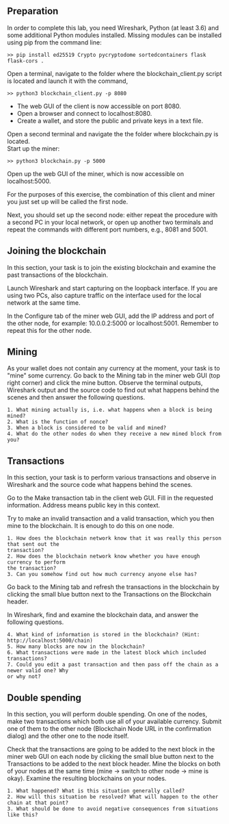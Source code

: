 ## Preparation

In order to complete this lab, you need Wireshark, Python (at least 3.6) and some additional
Python modules installed. Missing modules can be installed using pip from the command line:
```
>> pip install ed25519 Crypto pycryptodome sortedcontainers flask flask-cors .
```

Open a terminal, navigate to the folder where the blockchain_client.py script is located and launch it
with the command,  
```
>> python3 blockchain_client.py -p 8080 
```

  - The web GUI of the client is now accessible on port 8080. 
  - Open a browser and connect to localhost:8080. 
  - Create a wallet, and store the public and private keys in a text file.


Open a second terminal and navigate the the folder where blockchain.py is located.  
Start up the miner:
```
>> python3 blockchain.py -p 5000  
```
Open up the web GUI of the miner, which is now accessible on localhost:5000.

For the purposes of this exercise, the combination of this client and miner you just set up will be called
the first node. 

Next, you should set up the second node: either repeat the procedure with a second PC in your local
network, or open up another two terminals and repeat the commands with different port numbers, e.g.,
8081 and 5001.


## Joining the blockchain

In this section, your task is to join the existing blockchain and examine the past transactions of the
blockchain.  

Launch Wireshark and start capturing on the loopback interface. If you are using two PCs, also capture
traffic on the interface used for the local network at the same time. 

In the Configure tab of the miner web GUI, add the IP address and port of the other node, for example: 10.0.0.2:5000 or localhost:5001. Remember to repeat this for the other node.


## Mining

As your wallet does not contain any currency at the moment, your task is to "mine" some currency. Go
back to the Mining tab in the miner web GUI (top right corner) and click the mine button. Observe the
terminal outputs, Wireshark output and the source code to find out what happens behind the scenes and
then answer the following questions.
```
1. What mining actually is, i.e. what happens when a block is being mined?
2. What is the function of nonce?
3. When a block is considered to be valid and mined?
4. What do the other nodes do when they receive a new mined block from you?
```

## Transactions

In this section, your task is to perform various transactions and observe in Wireshark and the source code
what happens behind the scenes. 

Go to the Make transaction tab in the client web GUI. Fill in the requested information. Address means public key in this context. 

Try to make an invalid transaction and a valid transaction, which you then mine to the blockchain. 
It is enough to do this on one node.

```
1. How does the blockchain network know that it was really this person that sent out the
transaction?
2. How does the blockchain network know whether you have enough currency to perform
the transaction?
3. Can you somehow find out how much currency anyone else has?
```

Go back to the Mining tab and refresh the transactions in the blockchain by clicking the small blue
button next to the Transactions on the Blockchain header.

In Wireshark, find and examine the blockchain data, and answer the following questions.

```
4. What kind of information is stored in the blockchain? (Hint: http://localhost:5000/chain)
5. How many blocks are now in the blockchain?
6. What transactions were made in the latest block which included transactions?
7. Could you edit a past transaction and then pass off the chain as a newer valid one? Why
or why not?
```

##  Double spending

In this section, you will perform double spending. On one of the nodes, make two transactions which
both use all of your available currency. Submit one of them to the other node (Blockchain Node URL
in the confirmation dialog) and the other one to the node itself.

Check that the transactions are going to be added to the next block in the miner web GUI on each node
by clicking the small blue button next to the Transactions to be added to the next block header. Mine the
blocks on both of your nodes at the same time (mine -> switch to other node -> mine is okay). Examine
the resulting blockchains on your nodes.

```
1. What happened? What is this situation generally called?
2. How will this situation be resolved? What will happen to the other chain at that point?
3. What should be done to avoid negative consequences from situations like this?
```


